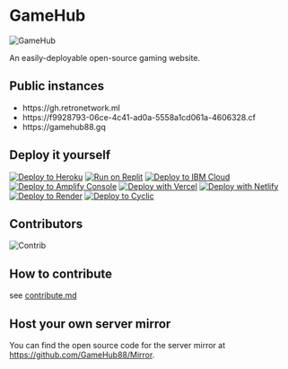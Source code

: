 # GameHub

![GameHub](https://socialify.git.ci/GameHub88/GameHub/image?description=1&descriptionEditable=Your%20unblocked%20game%20stop&font=Inter&forks=1&issues=1&logo=https%3A%2F%2Fraw.githubusercontent.com%2FGameHub88%2FGameHub%2Fmain%2Fassets%2Fimg%2Flogo.png&pattern=Floating%20Cogs&pulls=1&stargazers=1&theme=Dark)

An easily-deployable open-source gaming website.

## Public instances

<ul>
    <li><a href="https://gh.retronetwork.ml"></a>https://gh.retronetwork.ml</li>
    <li><a href="https://f9928793-06ce-4c41-ad0a-5558a1cd061a-4606328.cf"></a>https://f9928793-06ce-4c41-ad0a-5558a1cd061a-4606328.cf</li>
    <li><a href="https://gamehub88.gq"></a>https://gamehub88.gq</li>
</ul>

## Deploy it yourself

[![Deploy to Heroku](https://binbashbanana.github.io/deploy-buttons/buttons/remade/heroku.svg)](https://heroku.com/deploy/?template=https://github.com/GameHub88/GameHub)
[![Run on Replit](https://binbashbanana.github.io/deploy-buttons/buttons/remade/replit.svg)](https://github.com/GameHub88/GameHub)
[![Deploy to IBM Cloud](https://binbashbanana.github.io/deploy-buttons/buttons/remade/ibmcloud.svg)](https://cloud.ibm.com/devops/setup/deploy?repository=https://github.com/GameHub88/GameHub)
[![Deploy to Amplify Console](https://binbashbanana.github.io/deploy-buttons/buttons/remade/amplifyconsole.svg)](https://console.aws.amazon.com/amplify/home#/deploy?repo=https://github.com/GameHub88/GameHub)
[![Deploy with Vercel](https://binbashbanana.github.io/deploy-buttons/buttons/remade/vercel.svg)](https://vercel.com/new/clone?repository-url=https://github.com/GameHub88/GameHub) 
[![Deploy with Netlify](https://binbashbanana.github.io/deploy-buttons/buttons/remade/netlify.svg)](https://app.netlify.com/start/deploy?repository=https://github.com/GameHub88/GameHub)
[![Deploy to Render](https://binbashbanana.github.io/deploy-buttons/buttons/remade/render.svg)](https://render.com/deploy?repo=https://github.com/GameHub88/GameHub)
[![Deploy to Cyclic](https://binbashbanana.github.io/deploy-buttons/buttons/remade/cyclic.svg)](https://app.cyclic.sh/api/app/deploy/GameHub88/GameHub)

## Contributors

![Contrib](https://contrib.rocks/image?repo=GameHub88/GameHub)

## How to contribute

see <a href="./development/contribute.md">contribute.md</a>

## Host your own server mirror

You can find the open source code for the server mirror at <a href=".../Mirror">https://github.com/GameHub88/Mirror</a>.